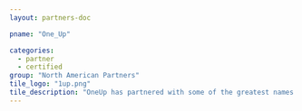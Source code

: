 ```yaml
---
layout: partners-doc

pname: "One_Up"

categories: 
  - partner
  - certified
group: "North American Partners"
tile_logo: "1up.png"
tile_description: "OneUp has partnered with some of the greatest names in sports to deliver industry-leading mobile applications. Organizations such as the New York Jets, the Toronto Maple Leafs, and the Washington Redskins benefit from greater fan engagement and convenience on mobile, thanks in part to TicketMaster integration."
---
```

